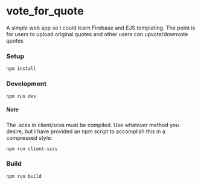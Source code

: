 # vote_for_quote
A simple web app so I could learn Firebase and EJS templating.
The point is for users to upload original quotes and other users can upvote/downvote quotes

### Setup
```
npm install
```

### Development
```
npm run dev
```
##### Note
The .scss in client/scss must be compiled. Use whatever method you desire, but I have provided an npm script to accomplish this in a compressed style:
```
npm run client-scss
```

### Build
```
npm run build
```